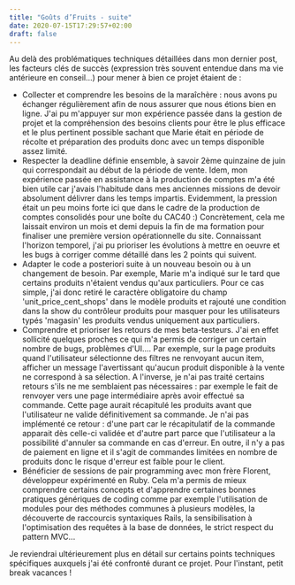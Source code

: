 ```yaml
---
title: "Goûts d’Fruits - suite"
date: 2020-07-15T17:29:57+02:00
draft: false
---
```


Au delà des problématiques techniques détaillées dans mon dernier post, les facteurs clés de succès (expression très souvent entendue dans ma vie antérieure en conseil...) pour mener à bien ce projet étaient de :
* Collecter et comprendre les besoins de la maraîchère : nous avons pu échanger régulièrement afin de nous assurer que nous étions bien en ligne. J'ai pu m'appuyer sur mon expérience passée dans la gestion de projet et la compréhension des besoins clients pour être le plus efficace et le plus pertinent possible sachant que Marie était en période de récolte et préparation des produits donc avec un temps disponible assez limité.
* Respecter la deadline définie ensemble, à savoir 2ème quinzaine de juin qui correspondait au début de la période de vente. Idem, mon expérience passée en assistance à la production de comptes m'a été bien utile car j'avais l'habitude dans mes anciennes missions de devoir absolument délivrer dans les temps impartis. Evidemment, la pression était un peu moins forte ici que dans le cadre de la production de comptes consolidés pour une boîte du CAC40 :) Concrètement, cela me laissait environ un mois et demi depuis la fin de ma formation pour finaliser une première version opérationnelle du site. Connaissant l'horizon temporel, j'ai pu prioriser les évolutions à mettre en oeuvre et les bugs à corriger comme détaillé dans les 2 points qui suivent.
* Adapter le code a posteriori suite à un nouveau besoin ou à un changement de besoin. Par exemple, Marie m'a indiqué sur le tard que certains produits n'étaient vendus qu'aux particuliers. Pour ce cas simple, j'ai donc retiré le caractère obligatoire du champ 'unit_price_cent_shops' dans le modèle produits et rajouté une condition dans la show du contrôleur produits pour masquer pour les utilisateurs typés 'magasin' les produits vendus uniquement aux particuliers.
* Comprendre et prioriser les retours de mes beta-testeurs. J'ai en effet sollicité quelques proches ce qui m'a permis de corriger un certain nombre de bugs,  problèmes d'UI.... Par exemple, sur la page produits quand l'utilisateur sélectionne des filtres ne renvoyant aucun item, afficher un message l'avertissant qu'aucun produit disponible à la vente ne correspond à sa sélection. A l'inverse, je n'ai pas traité certains retours s'ils ne me semblaient pas nécessaires : par exemple le fait de renvoyer vers une page intermédiaire après avoir effectué sa commande. Cette page aurait récapitulé les produits avant que l'utilisateur ne valide définitivement sa commande. Je n'ai pas implémenté ce retour : d'une part car le récapitulatif de la commande apparait dès celle-ci validée et d'autre part parce que l'utilisateur a la possibilité d'annuler sa commande en cas d'erreur. En outre, il n'y a pas de paiement en ligne et il s'agit de commandes limitées en nombre de produits donc le risque d'erreur est faible pour le client.
* Bénéficier de sessions de pair programming avec mon frère Florent, développeur expérimenté en Ruby. Cela m'a permis de mieux comprendre certains concepts et d'apprendre certaines bonnes pratiques génériques de coding comme par exemple l'utilisation de modules pour des méthodes communes à plusieurs modèles, la découverte de raccourcis syntaxiques Rails, la sensibilisation à l'optimisation des requêtes à la base de données, le strict respect du pattern MVC...

Je reviendrai ultérieurement plus en détail sur certains points techniques spécifiques auxquels j'ai été confronté durant ce projet. Pour l'instant, petit break vacances !
